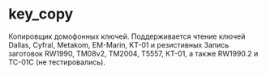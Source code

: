 # key_copy
Копировщик домофонных ключей.
Поддерживается чтение ключей Dallas, Cyfral, Metakom, EM-Marin, KT-01 и резистивных
Запись заготовок RW1990, TM08v2, TM2004, T5557, KT-01, а также RW1990.2 и TC-01C (не тестировались).
